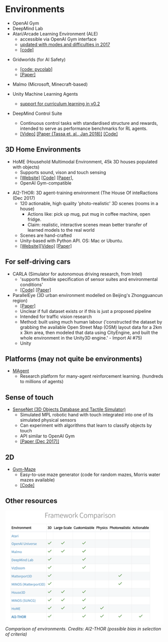 # Environments

<!--TODO: add info on OpenAI Gym, DeepMind Lab,  Malmo-->
<!--TODO: categorise wrappers like OpenAI Gym vs envs like HoME -->

* OpenAI Gym
* DeepMind Lab
* Atari/Arcade Learning Environment (ALE)
    * accessible via OpenAI Gym interface
    * [updated with modes and difficulties in 2017](http://www.marcgbellemare.info/introducing-the-ale-6/)
    * [[code]](https://github.com/mgbellemare/Arcade-Learning-Environment)

<!--TODO: elab on what Gridworlds is -->
* Gridworlds (for AI Safety) 
	- [[code: pycolab]](https://github.com/deepmind/pycolab)
	- [[Paper]](https://arxiv.org/abs/1711.09883)

* Malmo (Microsoft, Minecraft-based)
* Unity Machine Learning Agents
	- [support for curriculum learning in v0.2](https://blogs.unity3d.com/2017/12/08/introducing-ml-agents-v0-2-curriculum-learning-new-environments-and-more/)
* DeepMind Control Suite
	- Continuous control tasks with standardised structure and rewards, intended to serve as performance benchmarks for RL agents.
	- [[Video]](https://www.youtube.com/watch?v=rAai4QzcYbs&feature=youtu.be) [[Paper (Tassa et. al., Jan 2018)]](https://arxiv.org/abs/1801.00690) [[Code]](https://github.com/deepmind/dm_control)

## 3D Home Environments
* HoME (Household Multimodal Environment, 45k 3D houses populated with objects)
	- Supports sound, vison and touch sensing
	- [[Website]](https://home-platform.github.io/) [[Code]](https://github.com/HoME-Platform/home-platform) [[Paper]](https://arxiv.org/abs/1711.11017v1), 
	- OpenAI Gym-compatible
- AI2-THOR: 3D agent-training environment (The House Of inteRactions (Dec 2017)
	- 120 actionable, high quality 'photo-realistic' 3D scenes (rooms in a house)
		- Actions like: pick up mug, put mug in coffee  machine, open fridge.
		- Claim: realistic, interactive scenes mean better transfer of learned models to the real world
	- Scenes are hand-crafted
	- Unity-based with Python API. OS: Mac or Ubuntu.
	- [[Website]](http://ai2thor.allenai.org./)[[Video]](https://www.youtube.com/watch?time_continue=7&v=MvvAhF4HZ8s) [[Paper]](https://arxiv.org/abs/1712.05474)

## For self-driving cars 
- CARLA (Simulator for autonomous driving research, from Intel)
	- 'supports flexible specification of sensor suites and environmental conditions'
	- [[Code]](https://github.com/carla-simulator/carla) [[Paper]](http://proceedings.mlr.press/v78/dosovitskiy17a/dosovitskiy17a.pdf)
- ParallelEye (3D urban environment modelled on Beijing's Zhongguancun region)
	- [[Paper]](https://arxiv.org/abs/1712.08394)
	- Unclear if full dataset exists or if this is just a proposed pipeline
	- Intended for traffic vision research
	- Method: built using much human labour ('constructed the dataset by grabbing the available Open Street Map (OSM) layout data for a 2km x 3km area, then modeled that data using CityEngine, and built the whole environment in the Unity3D engine.' - Import AI #75)
	- Unity

## Platforms (may not quite be environments)
- [MAgent](https://github.com/geek-ai/MAgent)
	- Research platform for many-agent reinforcement learning. (hundreds to millions of agents)

## Sense of touch
- [SenseNet (3D Objects Database and Tactile Simulator)](https://arxiv.org/abs/1801.00361)
	- Simulated MPL robotic hand with touch integrated into one of its simulated physical sensors
	- Can experiment with algorithms that learn to classify objects by touch
	- API similar to OpenAI Gym
	- [[Paper (Dec 2017)]](https://arxiv.org/abs/1801.00361)

## 2D
- [Gym-Maze](https://github.com/zuoxingdong/gym-maze)
	- Easy-to-use maze generator (code for random mazes, Morris water mazes available)
	- [[Code]](https://github.com/zuoxingdong/gym-maze)

## Other resources
![](images/ai-envs-comparison-ai2thor.png)
*Comparison of environments. Credits: AI2-THOR (possible bias in selection of criteria)*

